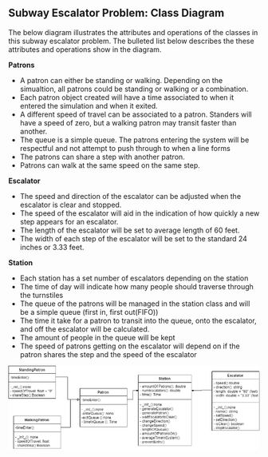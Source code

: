 ## Subway Escalator Problem: Class Diagram

The below diagram illustrates the attributes and operations of the classes in this subway escalator problem. The bulleted list below describes the these attributes and operations show in the diagram.


**Patrons**

* A patron can either be standing or walking. Depending on the simualtion, all patrons could be standing or walking or a combination.
* Each patron object created will have a time associated to when it entered the simulation and when it exited.
* A different speed of travel can be associated to a patron. Standers will have a speed of zero, but a walking patron may transit faster than another. 
* The queue is a simple queue. The patrons entering the system will be respectful and not attempt to push through to when a line forms
* The patrons can share a step with another patron.
* Patrons can walk at the same speed on the same step.

**Escalator**

* The speed and direction of the escalator can be adjusted when the escalator is clear and stopped.
* The speed of the escalator will aid in the indication of how quickly a new step appears for an escalator.
* The length of the escalator will be set to average length of 60 feet.
* The width of each step of the escalator will be set to the standard 24 inches or 3.33 feet.

**Station**

* Each station has a set number of escalators depending on the station
* The time of day will indicate how many people should traverse through the turnstiles
* The queue of the patrons will be managed in the station class and will be a simple queue (first in, first out(FIFO))
* The time it take for a patron to transit into the queue, onto the escalator, and off the escalator will be calculated.
* The amount of people in the queue will be kept
* The speed of patrons getting on the escalator will depend on if the patron shares the step and the speed of the escalator



![Example Object Diagram](../images/Class_Diagram.png)